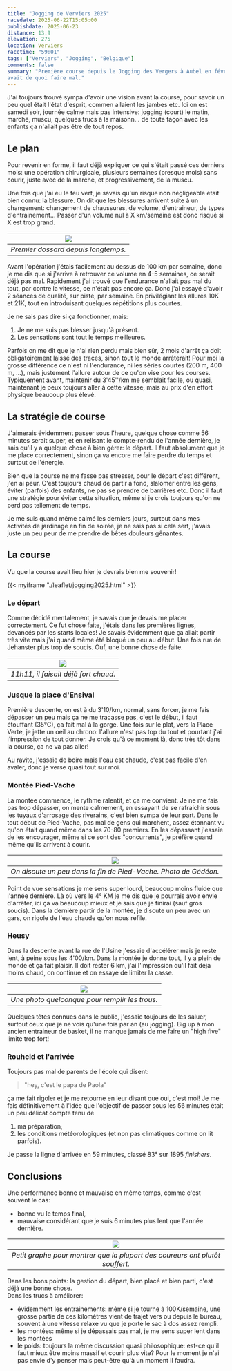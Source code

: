 ```yaml
---
title: "Jogging de Verviers 2025"
racedate: 2025-06-22T15:05:00
publishdate: 2025-06-23
distance: 13.9
elevation: 275
location: Verviers
racetime: "59:01"
tags: ["Verviers", "Jogging", "Belgique"]
comments: false
summary: "Première course depuis le Jogging des Vergers à Aubel en février, cette édition du Jogging de Verviers
avait de quoi faire mal."
---
```


J'ai toujours trouvé sympa d'avoir une vision avant la course, pour savoir un peu quel était l'état d'esprit, commen allaient les jambes etc. Ici on est samedi soir, journée calme mais pas intensive: jogging (court) le matin, marché, muscu, quelques trucs à la maisonn... de toute façon avec les enfants ça n'allait pas être de tout repos.

## Le plan

Pour revenir en forme, il faut déjà expliquer ce qui s'était passé ces derniers mois: une opération chirurgicale, plusieurs semaines (presque mois) sans courir, juste avec de la marche, et progressivement, de la muscu. 

Une fois que j'ai eu le feu vert, je savais qu'un risque non négligeable était bien connu: la blessure. On dit que les blessures arrivent suite à un changement: changement de chaussures, de volume, d'entraineur, de types d'entrainement... Passer d'un volume nul à X km/semaine est donc risqué si X est trop grand.

| ![](./images/jogging2025_dossard.JPG) |
|:--:|
| _Premier dossard depuis longtemps._|

Avant l'opération j'étais facilement au dessus de 100 km par semaine, donc je me dis que si j'arrive à retrouver ce volume en 4-5 semaines, ce serait déjà pas mal. Rapidement j'ai trouvé que l'endurance n'allait pas mal du tout, par contre la vitesse, ce n'était pas encore ça. Donc j'ai essayé d'avoir 2 séances de qualité, sur piste, par semaine. En privilégiant les allures 10K et 21K, tout en introduisant quelques répétitions plus courtes. 

Je ne sais pas dire si ça fonctionner, mais:
1. Je ne me suis pas blesser jusqu'à présent.
2. Les sensations sont tout le temps meilleures.

Parfois on me dit que je n'ai rien perdu mais bien sûr, 2 mois d'arrêt ça doit obligatoirement laissé des traces, sinon tout le monde arrêterait! Pour moi la grosse différence ce n'est ni l'endurance, ni les séries courtes (200 m, 400 m, ...), mais justement l'allure autour de ce qu'on vise pour les courses. Typiquement avant, maintenir du 3'45''/km me semblait facile, ou quasi, maintenant je peux toujours aller à cette vitesse, mais au prix d'en effort physique beaucoup plus élevé.

## La stratégie de course

J'aimerais évidemment passer sous l'heure, quelque chose comme 56 minutes serait super, et en relisant le compte-rendu de l'année dernière, je sais qu'il y a quelque chose à bien gérer: le départ. Il faut absolument que je me place correctement, sinon ça va encore me faire perdre du temps et surtout de l'énergie.

Bien que la course ne me fasse pas stresser, pour le départ c'est différent, j'en ai peur. C'est toujours chaud de partir à fond, slalomer entre les gens, éviter (parfois) des enfants, ne pas se prendre de barrières etc. Donc il faut une stratégie pour éviter cette situation, même si je crois toujours qu'on ne perd pas tellement de temps.

Je me suis quand même calmé les derniers jours, surtout dans mes activités de jardinage en fin de soirée, je ne sais pas si cela sert, j'avais juste un peu peur de me prendre de bêtes douleurs gênantes. 

## La course 

Vu que la course avait lieu hier je devrais bien me souvenir!

{{< myiframe "./leaflet/jogging2025.html" >}}

### Le départ

Comme décidé mentalement, je savais que je devais me placer correctement. Ce fut chose faite, j'étais dans les premières lignes, devancés par les starts locales! Je savais évidemment que ça allait partir très vite mais j'ai quand même été bloqué un peu au début. Une fois rue de Jehanster plus trop de soucis. Ouf, une bonne chose de faite.

| ![](./images/jogging2025_04.JPG) |
|:--:|
| _11h11, il faisait déjà fort chaud._|

### Jusque la place d'Ensival

Première descente, on est à du 3'10/km, normal, sans forcer, je me fais dépasser un peu mais ça ne me tracasse pas, c'est le début, il faut étouffant (35°C), ça fait mal à la gorge. Une fois sur le plat, vers la Place Verte, je jette un oeil au chrono: l'allure n'est pas top du tout et pourtant j'ai l'impression de tout donner. Je crois qu'à ce moment là, donc très tôt dans la course, ça ne va pas aller!

Au ravito, j'essaie de boire mais l'eau est chaude, c'est pas facile d'en avaler, donc je verse quasi tout sur moi.

### Montée Pied-Vache

La montée commence, le rythme ralentit, et ça me convient. Je ne me fais pas trop dépasser, on mente calmement, en essayant de se rafraichir sous les tuyaux d'arrosage des riverains, c'est bien sympa de leur part. Dans le tout début de Pied-Vache, pas mal de gens qui marchent, assez étonnant vu qu'on était quand même dans les 70-80 premiers. En les dépassant j'essaie de les encourager, même si ce sont des "concurrents", je préfère quand même qu'ils arrivent à courir.

| ![](./images/jogging2025_02.jpg) |
|:--:|
| _On discute un peu dans la fin de Pied-Vache. Photo de Gédéon._|

Point de vue sensations je me sens super lourd, beaucoup moins fluide que l'année dernière. Là où vers le 4° KM je me dis que je pourrais avoir envie d'arrêter, ici ça va beaucoup mieux et je sais que je finirai (sauf gros soucis). Dans la dernière partir de la montée, je discute un peu avec un gars, on rigole de l'eau chaude qu'on nous refile.

### Heusy

Dans la descente avant la rue de l'Usine j'essaie d'accélérer mais je reste lent, à peine sous les 4'00/km. Dans la montée je donne tout, il y a plein de monde et ça fait plaisir. Il doit rester 6 km, j'ai l'impression qu'il fait déjà moins chaud, on continue et on essaye de limiter la casse.

| ![](./images/jogging2025_03.JPG) |
|:--:|
| _Une photo quelconque pour remplir les trous._|

Quelques têtes connues dans le public, j'essaie toujours de les saluer, surtout ceux que je ne vois qu'une fois par an (au jogging). Big up à mon ancien entraineur de basket, il ne manque jamais de me faire un "high five" limite trop fort!

### Rouheid et l'arrivée

Toujours pas mal de parents de l'école qui disent: 

> "hey, c'est le papa de Paola"

ça me fait rigoler et je me retourne en leur disant que oui, c'est moi! Je me fais définitivement à l'idée que l'objectif de passer sous les 56 minutes était un peu délicat compte tenu de 
1. ma préparation,
2. les conditions météorologiques (et non pas climatiques comme on lit parfois).

Je passe la ligne d'arrivée en 59 minutes, classé 83° sur 1895 _finishers_.

## Conclusions

Une performance bonne et mauvaise en même temps, comme c'est souvent le cas:
- bonne vu le temps final,
- mauvaise considérant que je suis 6 minutes plus lent que l'année dernière.


| ![](./images/comparaison_jogging_2024_2025.png) |
|:--:|
| _Petit graphe pour montrer que la plupart des coureurs ont plutôt souffert._|


Dans les bons points: la gestion du départ, bien placé et bien parti, c'est déjà une bonne chose.      
Dans les trucs à améliorer:
- évidemment les entrainements: même si je tourne à 100K/semaine, une grosse partie de ces kilomètres vient de trajet vers ou depuis le bureau, souvent à une vitesse relaxe vu que je porte le sac à dos assez rempli. 
- les montées: même si je dépassais pas mal, je me sens super lent dans les montées
- le poids: toujours la même discussion quasi philosophique: est-ce qu'il faut mieux être moins massif et courir plus vite? Pour le moment je n'ai pas envie d'y penser mais peut-être qu'à un moment il faudra.

